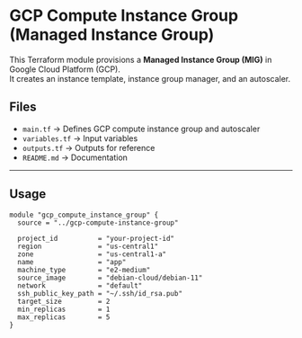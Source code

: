 # GCP Compute Instance Group (Managed Instance Group)

This Terraform module provisions a **Managed Instance Group (MIG)** in Google Cloud Platform (GCP).  
It creates an instance template, instance group manager, and an autoscaler.

## Files
- `main.tf` → Defines GCP compute instance group and autoscaler
- `variables.tf` → Input variables
- `outputs.tf` → Outputs for reference
- `README.md` → Documentation

---

## Usage

```hcl
module "gcp_compute_instance_group" {
  source = "../gcp-compute-instance-group"

  project_id          = "your-project-id"
  region              = "us-central1"
  zone                = "us-central1-a"
  name                = "app"
  machine_type        = "e2-medium"
  source_image        = "debian-cloud/debian-11"
  network             = "default"
  ssh_public_key_path = "~/.ssh/id_rsa.pub"
  target_size         = 2
  min_replicas        = 1
  max_replicas        = 5
}
